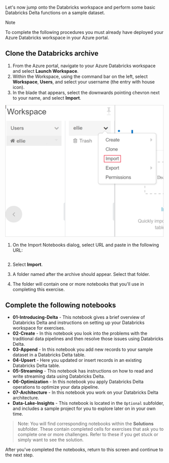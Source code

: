Let's now jump onto the Databricks workspace and perform some basic Databricks Delta functions on a sample dataset.

> [!NOTE]
> To complete the following procedures you must already have deployed your Azure Databricks workspace in your Azure portal.

## Clone the Databricks archive

1. From the Azure portal, navigate to your Azure Databricks workspace and select **Launch Workspace**.
1. Within the Workspace, using the command bar on the left, select **Workspace**, **Users**, and select your username (the entry with house icon).
1. In the blade that appears, select the downwards pointing chevron next to your name, and select **Import**.

![A screenshot showing the menu option to import the archive](../media/import-archive.png)

1. On the Import Notebooks dialog, select URL and paste in the following URL:

    ```  https://github.com/MicrosoftDocs/mslearn-create-data-pipelines-using-databricks-delta/blob/master/DBC/06-Databricks-Delta.dbc?raw=true

   ```
1. Select **Import**.
1. A folder named after the archive should appear. Select that folder.
1. The folder will contain one or more notebooks that you'll use in completing this exercise.

## Complete the following notebooks

- **01-Introducing-Delta** - This notebook gives a brief overview of Databricks Delta and instructions on setting up your Databricks workspace for exercises.
- **02-Create** - In this notebook you look into the problems with the traditional data pipelines and then resolve those issues using Databricks Delta.
- **03-Append** - In this notebook you add new records to your sample dataset in a Databricks Delta table.
- **04-Upsert** -  Here you updated or insert records in an existing Databricks Delta table.
- **05-Streaming** - This notebook has instructions on how to read and write streaming data using Databricks Delta.
- **06-Optimization** - In this notebook you apply Databricks Delta operations to optimize your data pipeline.
- **07-Architecture** - In this notebook you work on your Databricks Delta architecture.
- **Data-Lake-Insights** - This notebook is located in the `Optional` subfolder, and includes a sample project for you to explore later on in your own time.

> Note: You will find corresponding notebooks within the **Solutions** subfolder. These contain completed cells for exercises that ask you to complete one or more challenges. Refer to these if you get stuck or simply want to see the solution.

After you've completed the notebooks, return to this screen and continue to the next step.
